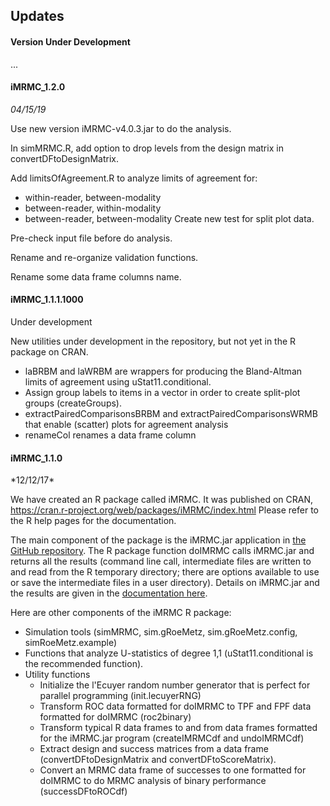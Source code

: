 <h2>Updates</h2>

<h4>Version Under Development</h4>
...

<h4>iMRMC_1.2.0</h4>

*04/15/19*

Use new version iMRMC-v4.0.3.jar to do the analysis.

In simMRMC.R, add option to drop levels from the design matrix in convertDFtoDesignMatrix.

Add limitsOfAgreement.R to analyze limits of agreement for: 
 * within-reader, between-modality
 * between-reader, within-modality
 * between-reader, between-modality
Create new test for split plot data.

Pre-check input file before do analysis.

Rename and re-organize validation functions.

Rename some data frame columns name. 


<h4>iMRMC_1.1.1.1000</h4>
Under development

New utilities under development in the repository, but not yet in the R package on CRAN.
 * laBRBM and laWRBM are wrappers for producing the Bland-Altman limits of agreement using uStat11.conditional.
 * Assign group labels to items in a vector in order to create split-plot groups (createGroups).
 * extractPairedComparisonsBRBM and extractPairedComparisonsWRMB that enable (scatter) plots for agreement analysis
 * renameCol renames a data frame column
 
<h4>iMRMC_1.1.0</h4>
*12/12/17*

We have created an R package called iMRMC. It was published on CRAN, https://cran.r-project.org/web/packages/iMRMC/index.html Please refer to the R help pages for the documentation.

The main component of the package is the iMRMC.jar application in [the GitHub repository](https://github.com/DIDSR/iMRMC). The R package function doIMRMC calls iMRMC.jar and returns all the results (command line call, intermediate files are written to and read from the R temporary directory; there are options available to use or save the intermediate files in a user directory). Details on iMRMC.jar and the results are given in the [documentation here](http://didsr.github.io/iMRMC/).

Here are other components of the iMRMC R package:

 * Simulation tools (simMRMC, sim.gRoeMetz, sim.gRoeMetz.config, simRoeMetz.example)
 * Functions that analyze U-statistics of degree 1,1 (uStat11.conditional is the recommended function).
 * Utility functions
     * Initialize the l'Ecuyer random number generator that is perfect for parallel programming (init.lecuyerRNG)
     * Transform ROC data formatted for doIMRMC to TPF and FPF data formatted for doIMRMC (roc2binary)
     * Transform typical R data frames to and from data frames formatted for the iMRMC.jar program (createIMRMCdf and undoIMRMCdf)
     * Extract design and success matrices from a data frame (convertDFtoDesignMatrix and convertDFtoScoreMatrix).
     * Convert an MRMC data frame of successes to one formatted for doIMRMC to do MRMC analysis of binary performance (successDFtoROCdf)
